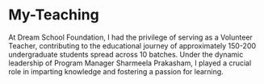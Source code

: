 # My-Teaching

At Dream School Foundation, I had the privilege of serving as a Volunteer Teacher, contributing to the educational journey of approximately 150-200 undergraduate students spread across 10 batches. Under the dynamic leadership of Program Manager Sharmeela Prakasham, I played a crucial role in imparting knowledge and fostering a passion for learning.
